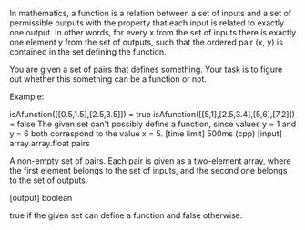 In mathematics, a function is a relation between a set of inputs and a set of permissible outputs with the property that each input is related to exactly one output. In other words, for every x from the set of inputs there is exactly one element y from the set of outputs, such that the ordered pair (x, y) is contained in the set defining the function.

You are given a set of pairs that defines something. Your task is to figure out whether this something can be a function or not.

Example:

isAfunction([[0.5,1.5],[2.5,3.5]]) = true
isAfunction([[5,1],[2.5,3.4],[5,6],[7,2]]) = false
The given set can't possibly define a function, since values y = 1 and y = 6 both correspond to the value x = 5.
[time limit] 500ms (cpp)
[input] array.array.float pairs

A non-empty set of pairs. Each pair is given as a two-element array, where the first element belongs to the set of inputs, and the second one belongs to the set of outputs.

[output] boolean

true if the given set can define a function and false otherwise.
